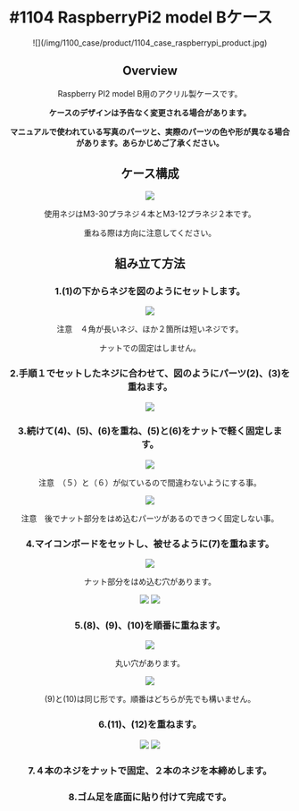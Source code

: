 # #1104 RaspberryPi2 model Bケース
<center>
![](/img/1100_case/product/1104_case_raspberrypi_product.jpg)
<!--COLORME-->

## Overview
Raspberry PI2 model B用のアクリル製ケースです。

**ケースのデザインは予告なく変更される場合があります。**

**マニュアルで使われている写真のパーツと、実際のパーツの色や形が異なる場合があります。あらかじめご了承ください。**

## ケース構成

![](/img/1100_case/manual/raspi2b_00.jpg)

使用ネジはM3-30プラネジ４本とM3-12プラネジ２本です。

重ねる際は方向に注意してください。

## 組み立て方法
### 1.(1)の下からネジを図のようにセットします。
![](/img/1100_case/manual/raspi2b_01.jpg)

注意　４角が長いネジ、ほか２箇所は短いネジです。

ナットでの固定はしません。

### 2.手順１でセットしたネジに合わせて、図のようにパーツ(2)、(3)を重ねます。
![](/img/1100_case/manual/raspi2b_01a.jpg)

### 3.続けて(4)、(5)、(6)を重ね、(5)と(6)をナットで軽く固定します。
![](/img/1100_case/manual/raspi2b_02.jpg)

注意　（５）と（６）が似ているので間違わないようにする事。

![](/img/1100_case/manual/raspi2b_03.jpg)

注意　後でナット部分をはめ込むパーツがあるのできつく固定しない事。

### 4.マイコンボードをセットし、被せるように(7)を重ねます。
![](/img/1100_case/manual/raspi2b_04.jpg)

ナット部分をはめ込む穴があります。

![](/img/1100_case/manual/raspi2b_04a.jpg)
![](/img/1100_case/manual/raspi2b_04b.jpg)

### 5.(8)、(9)、(10)を順番に重ねます。
![](/img/1100_case/manual/raspi2b_05.jpg)

丸い穴があります。

![](/img/1100_case/manual/raspi2b_06.jpg)

(9)と(10)は同じ形です。順番はどちらが先でも構いません。

### 6.(11)、(12)を重ねます。
![](/img/1100_case/manual/raspi2b_07.jpg)
![](/img/1100_case/manual/raspi2b_08.jpg)

### 7.４本のネジをナットで固定、２本のネジを本締めします。


### 8.ゴム足を底面に貼り付けて完成です。